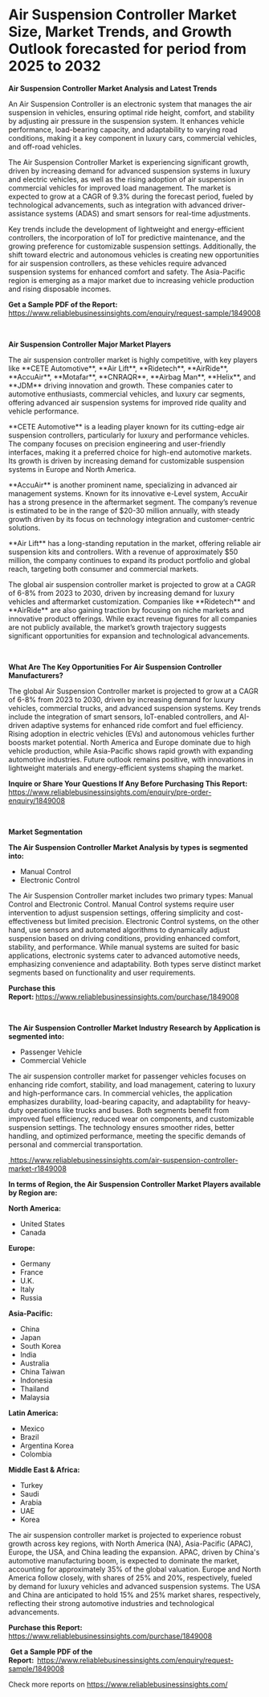 <p><h1>Air Suspension Controller Market Size, Market Trends, and Growth Outlook forecasted for period from 2025 to 2032</h1></p><p><strong>Air Suspension Controller Market Analysis and Latest Trends</strong></p>
<p><p>An Air Suspension Controller is an electronic system that manages the air suspension in vehicles, ensuring optimal ride height, comfort, and stability by adjusting air pressure in the suspension system. It enhances vehicle performance, load-bearing capacity, and adaptability to varying road conditions, making it a key component in luxury cars, commercial vehicles, and off-road vehicles.</p><p>The Air Suspension Controller Market is experiencing significant growth, driven by increasing demand for advanced suspension systems in luxury and electric vehicles, as well as the rising adoption of air suspension in commercial vehicles for improved load management. The market is expected to grow at a CAGR of 9.3% during the forecast period, fueled by technological advancements, such as integration with advanced driver-assistance systems (ADAS) and smart sensors for real-time adjustments.</p><p>Key trends include the development of lightweight and energy-efficient controllers, the incorporation of IoT for predictive maintenance, and the growing preference for customizable suspension settings. Additionally, the shift toward electric and autonomous vehicles is creating new opportunities for air suspension controllers, as these vehicles require advanced suspension systems for enhanced comfort and safety. The Asia-Pacific region is emerging as a major market due to increasing vehicle production and rising disposable incomes.</p></p>
<p><strong>Get a Sample PDF of the Report:&nbsp;</strong> <a href="https://www.reliablebusinessinsights.com/enquiry/request-sample/1849008?utm_campaign=100&utm_medium=2&utm_source=Github&utm_content=ia&utm_term=23012025&utm_id=air-suspension-controller">https://www.reliablebusinessinsights.com/enquiry/request-sample/1849008</a></p>
<p>&nbsp;</p>
<p><strong>Air Suspension Controller Major Market Players</strong></p>
<p><p>The air suspension controller market is highly competitive, with key players like **CETE Automotive**, **Air Lift**, **Ridetech**, **AirRide**, **AccuAir**, **Motafar**, **CNRAQR**, **Airbag Man**, **Helix**, and **JDM** driving innovation and growth. These companies cater to automotive enthusiasts, commercial vehicles, and luxury car segments, offering advanced air suspension systems for improved ride quality and vehicle performance.</p><p>**CETE Automotive** is a leading player known for its cutting-edge air suspension controllers, particularly for luxury and performance vehicles. The company focuses on precision engineering and user-friendly interfaces, making it a preferred choice for high-end automotive markets. Its growth is driven by increasing demand for customizable suspension systems in Europe and North America.</p><p>**AccuAir** is another prominent name, specializing in advanced air management systems. Known for its innovative e-Level system, AccuAir has a strong presence in the aftermarket segment. The company’s revenue is estimated to be in the range of $20-30 million annually, with steady growth driven by its focus on technology integration and customer-centric solutions.</p><p>**Air Lift** has a long-standing reputation in the market, offering reliable air suspension kits and controllers. With a revenue of approximately $50 million, the company continues to expand its product portfolio and global reach, targeting both consumer and commercial markets.</p><p>The global air suspension controller market is projected to grow at a CAGR of 6-8% from 2023 to 2030, driven by increasing demand for luxury vehicles and aftermarket customization. Companies like **Ridetech** and **AirRide** are also gaining traction by focusing on niche markets and innovative product offerings. While exact revenue figures for all companies are not publicly available, the market’s growth trajectory suggests significant opportunities for expansion and technological advancements.</p></p>
<p>&nbsp;</p>
<p><strong>What Are The Key Opportunities For Air Suspension Controller Manufacturers?</strong></p>
<p><p>The global Air Suspension Controller market is projected to grow at a CAGR of 6-8% from 2023 to 2030, driven by increasing demand for luxury vehicles, commercial trucks, and advanced suspension systems. Key trends include the integration of smart sensors, IoT-enabled controllers, and AI-driven adaptive systems for enhanced ride comfort and fuel efficiency. Rising adoption in electric vehicles (EVs) and autonomous vehicles further boosts market potential. North America and Europe dominate due to high vehicle production, while Asia-Pacific shows rapid growth with expanding automotive industries. Future outlook remains positive, with innovations in lightweight materials and energy-efficient systems shaping the market.</p></p>
<p><strong>Inquire or Share Your Questions If Any Before Purchasing This Report:</strong> <a href="https://www.reliablebusinessinsights.com/enquiry/pre-order-enquiry/1849008?utm_campaign=100&utm_medium=2&utm_source=Github&utm_content=ia&utm_term=23012025&utm_id=air-suspension-controller">https://www.reliablebusinessinsights.com/enquiry/pre-order-enquiry/1849008</a></p>
<p>&nbsp;</p>
<p><strong>Market Segmentation</strong></p>
<p><strong>The Air Suspension Controller Market Analysis by types is segmented into:</strong></p>
<p><ul><li>Manual Control</li><li>Electronic Control</li></ul></p>
<p><p>The Air Suspension Controller market includes two primary types: Manual Control and Electronic Control. Manual Control systems require user intervention to adjust suspension settings, offering simplicity and cost-effectiveness but limited precision. Electronic Control systems, on the other hand, use sensors and automated algorithms to dynamically adjust suspension based on driving conditions, providing enhanced comfort, stability, and performance. While manual systems are suited for basic applications, electronic systems cater to advanced automotive needs, emphasizing convenience and adaptability. Both types serve distinct market segments based on functionality and user requirements.</p></p>
<p><strong>Purchase this Report:&nbsp;</strong><a href="https://www.reliablebusinessinsights.com/purchase/1849008?utm_campaign=100&utm_medium=2&utm_source=Github&utm_content=ia&utm_term=23012025&utm_id=air-suspension-controller">https://www.reliablebusinessinsights.com/purchase/1849008</a></p>
<p>&nbsp;</p>
<p><strong>The Air Suspension Controller Market Industry Research by Application is segmented into:</strong></p>
<p><ul><li>Passenger Vehicle</li><li>Commercial Vehicle</li></ul></p>
<p><p>The air suspension controller market for passenger vehicles focuses on enhancing ride comfort, stability, and load management, catering to luxury and high-performance cars. In commercial vehicles, the application emphasizes durability, load-bearing capacity, and adaptability for heavy-duty operations like trucks and buses. Both segments benefit from improved fuel efficiency, reduced wear on components, and customizable suspension settings. The technology ensures smoother rides, better handling, and optimized performance, meeting the specific demands of personal and commercial transportation.</p></p>
<p><a href="https://www.reliablebusinessinsights.com/air-suspension-controller-market-r1849008?utm_campaign=100&utm_medium=2&utm_source=Github&utm_content=ia&utm_term=23012025&utm_id=air-suspension-controller">&nbsp;https://www.reliablebusinessinsights.com/air-suspension-controller-market-r1849008</a></p>
<p><strong>In terms of Region, the Air Suspension Controller Market Players available by Region are:</strong></p>
<p>
    <p> <strong> North America: </strong>
        <ul>
            <li>United States</li>
            <li>Canada</li>
        </ul>
        </p> 
    <p> <strong> Europe: </strong>
        <ul>
            <li>Germany</li>
            <li>France</li>
            <li>U.K.</li>
            <li>Italy</li>
            <li>Russia</li>
        </ul>
        </p> 
    <p> <strong> Asia-Pacific: </strong>
        <ul>
            <li>China</li>
            <li>Japan</li>
            <li>South Korea</li>
            <li>India</li>
            <li>Australia</li>
            <li>China Taiwan</li>
            <li>Indonesia</li>
            <li>Thailand</li>
            <li>Malaysia</li>
        </ul>
        </p> 
    <p> <strong> Latin America: </strong>
        <ul>
            <li>Mexico</li>
            <li>Brazil</li>
            <li>Argentina Korea</li>
            <li>Colombia</li>
        </ul>
        </p> 
    <p> <strong> Middle East & Africa: </strong>
        <ul>
            <li>Turkey</li>
            <li>Saudi</li>
            <li>Arabia</li>
            <li>UAE</li>
            <li>Korea</li>
        </ul>
    </p>
    </p>
<p><p>The air suspension controller market is projected to experience robust growth across key regions, with North America (NA), Asia-Pacific (APAC), Europe, the USA, and China leading the expansion. APAC, driven by China's automotive manufacturing boom, is expected to dominate the market, accounting for approximately 35% of the global valuation. Europe and North America follow closely, with shares of 25% and 20%, respectively, fueled by demand for luxury vehicles and advanced suspension systems. The USA and China are anticipated to hold 15% and 25% market shares, respectively, reflecting their strong automotive industries and technological advancements.</p></p>
<p><strong>Purchase this Report: </strong><a href="https://www.reliablebusinessinsights.com/purchase/1849008?utm_campaign=100&utm_medium=2&utm_source=Github&utm_content=ia&utm_term=23012025&utm_id=air-suspension-controller">https://www.reliablebusinessinsights.com/purchase/1849008</a></p>
<p>&nbsp;<strong>Get a Sample PDF of the Report:&nbsp;&nbsp;</strong><a href="https://www.reliablebusinessinsights.com/enquiry/request-sample/1849008?utm_campaign=100&utm_medium=2&utm_source=Github&utm_content=ia&utm_term=23012025&utm_id=air-suspension-controller">https://www.reliablebusinessinsights.com/enquiry/request-sample/1849008</a></p>
<p><strong></strong></p>
<p>Check more reports on <a href="https://www.reliablebusinessinsights.com/?utm_campaign=100&utm_medium=2&utm_source=Github&utm_content=ia&utm_term=23012025&utm_id=air-suspension-controller">https://www.reliablebusinessinsights.com/</a></p>